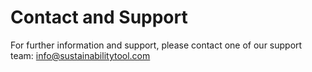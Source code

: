 # Contact and Support

For further information and support, please contact one of our support team: info@sustainabilitytool.com
